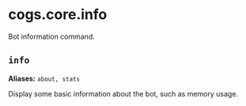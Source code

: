 # cogs.core.info

Bot information command.

## `info`

**Aliases:** `about, stats`

Display some basic information about the bot, such as memory usage.
